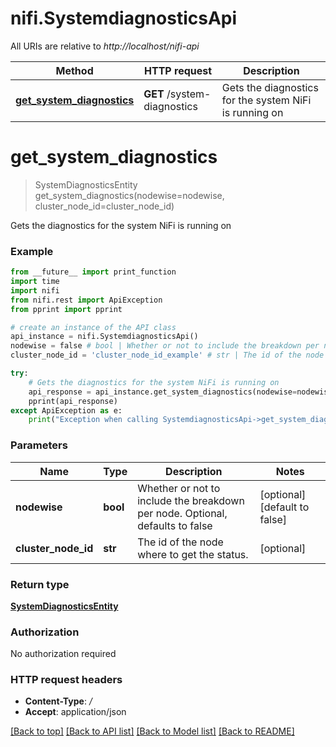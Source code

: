 # nifi.SystemdiagnosticsApi

All URIs are relative to *http://localhost/nifi-api*

Method | HTTP request | Description
------------- | ------------- | -------------
[**get_system_diagnostics**](SystemdiagnosticsApi.md#get_system_diagnostics) | **GET** /system-diagnostics | Gets the diagnostics for the system NiFi is running on


# **get_system_diagnostics**
> SystemDiagnosticsEntity get_system_diagnostics(nodewise=nodewise, cluster_node_id=cluster_node_id)

Gets the diagnostics for the system NiFi is running on



### Example 
```python
from __future__ import print_function
import time
import nifi
from nifi.rest import ApiException
from pprint import pprint

# create an instance of the API class
api_instance = nifi.SystemdiagnosticsApi()
nodewise = false # bool | Whether or not to include the breakdown per node. Optional, defaults to false (optional) (default to false)
cluster_node_id = 'cluster_node_id_example' # str | The id of the node where to get the status. (optional)

try: 
    # Gets the diagnostics for the system NiFi is running on
    api_response = api_instance.get_system_diagnostics(nodewise=nodewise, cluster_node_id=cluster_node_id)
    pprint(api_response)
except ApiException as e:
    print("Exception when calling SystemdiagnosticsApi->get_system_diagnostics: %s\n" % e)
```

### Parameters

Name | Type | Description  | Notes
------------- | ------------- | ------------- | -------------
 **nodewise** | **bool**| Whether or not to include the breakdown per node. Optional, defaults to false | [optional] [default to false]
 **cluster_node_id** | **str**| The id of the node where to get the status. | [optional] 

### Return type

[**SystemDiagnosticsEntity**](SystemDiagnosticsEntity.md)

### Authorization

No authorization required

### HTTP request headers

 - **Content-Type**: */*
 - **Accept**: application/json

[[Back to top]](#) [[Back to API list]](../nifiDocs.md#documentation-for-api-endpoints) [[Back to Model list]](../nifiDocs.md#documentation-for-models) [[Back to README]](../nifiDocs.md)

